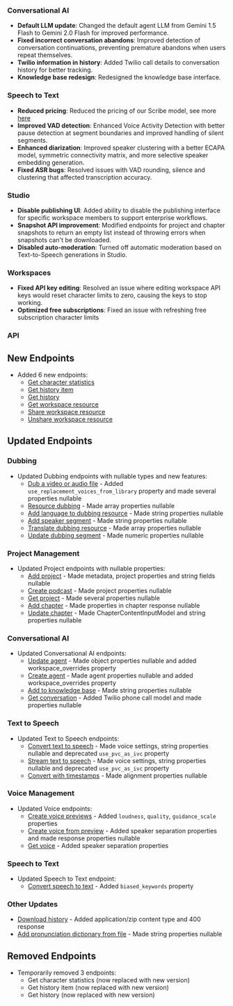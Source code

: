 ### Conversational AI

- **Default LLM update**: Changed the default agent LLM from Gemini 1.5 Flash to Gemini 2.0 Flash for improved performance.
- **Fixed incorrect conversation abandons**: Improved detection of conversation continuations, preventing premature abandons when users repeat themselves.
- **Twilio information in history**: Added Twilio call details to conversation history for better tracking.
- **Knowledge base redesign**: Redesigned the knowledge base interface.

### Speech to Text

- **Reduced pricing**: Reduced the pricing of our Scribe model, see more [here](/docs/capabilities/speech-to-text#pricing)
- **Improved VAD detection**: Enhanced Voice Activity Detection with better pause detection at segment boundaries and improved handling of silent segments.
- **Enhanced diarization**: Improved speaker clustering with a better ECAPA model, symmetric connectivity matrix, and more selective speaker embedding generation.
- **Fixed ASR bugs**: Resolved issues with VAD rounding, silence and clustering that affected transcription accuracy.

### Studio

- **Disable publishing UI**: Added ability to disable the publishing interface for specific workspace members to support enterprise workflows.
- **Snapshot API improvement**: Modified endpoints for project and chapter snapshots to return an empty list instead of throwing errors when snapshots can't be downloaded.
- **Disabled auto-moderation**: Turned off automatic moderation based on Text-to-Speech generations in Studio.

### Workspaces

- **Fixed API key editing**: Resolved an issue where editing workspace API keys would reset character limits to zero, causing the keys to stop working.
- **Optimized free subscriptions**: Fixed an issue with refreshing free subscription character limits

### API

<Accordion title="View API changes">

## New Endpoints

- Added 6 new endpoints:
  - [Get character statistics](/docs/api-reference/usage/character-stats)
  - [Get history item](/docs/api-reference/history/get-history-item)
  - [Get history](/docs/api-reference/history/get-history)
  - [Get workspace resource](/docs/api-reference/workspace/get-resource)
  - [Share workspace resource](/docs/api-reference/workspace/share-resource)
  - [Unshare workspace resource](/docs/api-reference/workspace/unshare-resource)

## Updated Endpoints

### Dubbing

- Updated Dubbing endpoints with nullable types and new features:
  - [Dub a video or audio file](/docs/api-reference/dubbing/dub-a-video-or-an-audio-file) - Added `use_replacement_voices_from_library` property and made several properties nullable
  - [Resource dubbing](/docs/api-reference/dubbing/resource-dub) - Made array properties nullable
  - [Add language to dubbing resource](/docs/api-reference/dubbing/add-language) - Made string properties nullable
  - [Add speaker segment](/docs/api-reference/dubbing/add-speaker-segment) - Made string properties nullable
  - [Translate dubbing resource](/docs/api-reference/dubbing/translate) - Made array properties nullable
  - [Update dubbing segment](/docs/api-reference/dubbing/update-segment) - Made numeric properties nullable

### Project Management

- Updated Project endpoints with nullable properties:
  - [Add project](/docs/api-reference/studio/add-project) - Made metadata, project properties and string fields nullable
  - [Create podcast](/docs/api-reference/studio/create-podcast) - Made project properties nullable
  - [Get project](/docs/api-reference/studio/get-project) - Made several properties nullable
  - [Add chapter](/docs/api-reference/studio/add-chapter) - Made properties in chapter response nullable
  - [Update chapter](/docs/api-reference/studio/update-chapter) - Made ChapterContentInputModel and string properties nullable

### Conversational AI

- Updated Conversational AI endpoints:
  - [Update agent](/docs/api-reference/agents/update-agent) - Made object properties nullable and added workspace_overrides property
  - [Create agent](/docs/api-reference/agents/create-agent) - Made agent properties nullable and added workspace_overrides property
  - [Add to knowledge base](/docs/api-reference/knowledge-base/add) - Made string properties nullable
  - [Get conversation](/docs/api-reference/conversational-ai/get-conversation) - Added Twilio phone call model and made properties nullable

### Text to Speech

- Updated Text to Speech endpoints:
  - [Convert text to speech](/docs/api-reference/text-to-speech/convert) - Made voice settings, string properties nullable and deprecated `use_pvc_as_ivc` property
  - [Stream text to speech](/docs/api-reference/text-to-speech/stream) - Made voice settings, string properties nullable and deprecated `use_pvc_as_ivc` property
  - [Convert with timestamps](/docs/api-reference/text-to-speech/timestamps) - Made alignment properties nullable

### Voice Management

- Updated Voice endpoints:
  - [Create voice previews](/docs/api-reference/text-to-voice/create-previews) - Added `loudness`, `quality`, `guidance_scale` properties
  - [Create voice from preview](/docs/api-reference/text-to-voice/create-voice-from-preview) - Added speaker separation properties and made response properties nullable
  - [Get voice](/docs/api-reference/voices/get) - Added speaker separation properties

### Speech to Text

- Updated Speech to Text endpoint:
  - [Convert speech to text](/docs/api-reference/speech-to-text/convert) - Added `biased_keywords` property

### Other Updates

- [Download history](/docs/api-reference/history/download) - Added application/zip content type and 400 response
- [Add pronunciation dictionary from file](/docs/api-reference/pronunciation-dictionary/add-from-file) - Made string properties nullable

## Removed Endpoints

- Temporarily removed 3 endpoints:
  - Get character statistics (now replaced with new version)
  - Get history item (now replaced with new version)
  - Get history (now replaced with new version)

</Accordion>
